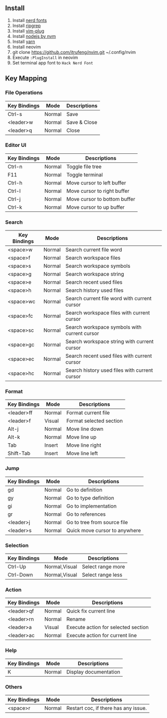 ## Install

1. Install [nerd fonts](https://github.com/ryanoasis/nerd-fonts)
2. Install [ripgrep](https://github.com/BurntSushi/ripgrep)
3. Install [vim-plug](https://github.com/junegunn/vim-plug)
4. Install [nodejs by nvm](https://github.com/nvm-sh/nvm)
5. Install [yarn](https://yarnpkg.com)
6. Install neovim
7. git clone https://github.com/itrufeng/nvim.git ~/.config/nvim
8. Execute `:PlugInstall` in neovim
9. Set terminal app font to `Hack Nerd Font`

## Key Mapping

### File Operations

|Key Bindings|Mode|Descriptions|
|---|---|---|
|Ctrl-s|Normal|Save|
|\<leader\>w|Normal|Save & Close|
|\<leader\>q|Normal|Close|

### Editor UI

|Key Bindings|Mode|Descriptions|
|---|---|---|
|Ctrl-n|Normal|Toggle file tree|
|F11|Normal|Toggle terminal|
|Ctrl-h|Normal|Move cursor to left buffer|
|Ctrl-l|Normal|Move cursor to right buffer|
|Ctrl-j|Normal|Move cursor to bottom buffer|
|Ctrl-k|Normal|Move cursor to up buffer|

### Search

|Key Bindings|Mode|Descriptions|
|---|---|---|
|\<space\>w|Normal|Search current file word|
|\<space\>f|Normal|Search workspace files|
|\<space\>s|Normal|Search workspace symbols|
|\<space\>g|Normal|Search workspace string|
|\<space\>e|Normal|Search recent used files|
|\<space\>h|Normal|Search history used files|
|\<space\>wc|Normal|Search current file word with current cursor|
|\<space\>fc|Normal|Search workspace files with current cursor|
|\<space\>sc|Normal|Search workspace symbols with current cursor|
|\<space\>gc|Normal|Search workspace string with current cursor|
|\<space\>ec|Normal|Search recent used files with current cursor|
|\<space\>hc|Normal|Search history used files with current cursor|

### Format

|Key Bindings|Mode|Descriptions|
|---|---|---|
|\<leader\>ff|Normal|Format current file|
|\<leader\>f|Visual|Format selected section|
|Alt-j|Normal|Move line down|
|Alt-k|Normal|Move line up|
|Tab|Insert|Move line right|
|Shift-Tab|Insert|Move line left|

### Jump

|Key Bindings|Mode|Descriptions|
|---|---|---|
|gd|Normal|Go to definition|
|gy|Normal|Go to type definition|
|gi|Normal|Go to implementation|
|gr|Normal|Go to references|
|\<leader\>j|Normal|Go to tree from source file|
|\<leader\>s|Normal|Quick move cursor to anywhere|

### Selection

|Key Bindings|Mode|Descriptions|
|---|---|---|
|Ctrl-Up|Normal,Visual|Select range more|
|Ctrl-Down|Normal,Visual|Select range less|

### Action

|Key Bindings|Mode|Descriptions|
|---|---|---|
|\<leader\>qf|Normal|Quick fix current line|
|\<leader\>rn|Normal|Rename|
|\<leader\>a|Visual|Execute action for selected section|
|\<leader\>ac|Normal|Execute action for current line|

### Help

|Key Bindings|Mode|Descriptions|
|---|---|---|
|K|Normal|Display documentation|

### Others

|Key Bindings|Mode|Descriptions|
|---|---|---|
|\<space\>r|Normal|Restart coc, if there has any issue.|